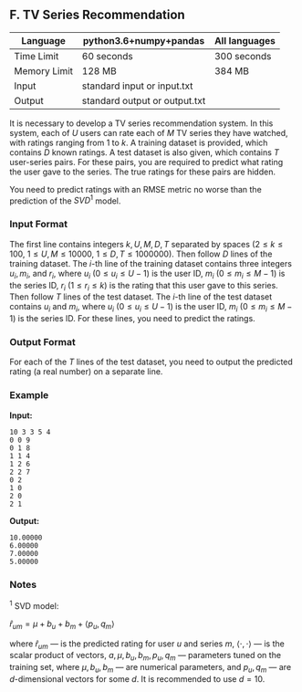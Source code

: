 ## F. TV Series Recommendation

| Language | python3.6+numpy+pandas | All languages |
|---|---|---|
| Time Limit | 60 seconds | 300 seconds |
| Memory Limit | 128 MB | 384 MB |
| Input | standard input or input.txt |
| Output | standard output or output.txt |

It is necessary to develop a TV series recommendation system. In this system, each of $U$ users can rate each of $M$ TV series they have watched, with ratings ranging from 1 to $k$. A training dataset is provided, which contains $D$ known ratings. A test dataset is also given, which contains $T$ user-series pairs. For these pairs, you are required to predict what rating the user gave to the series. The true ratings for these pairs are hidden.

You need to predict ratings with an RMSE metric no worse than the prediction of the $SVD^1$ model.

### Input Format

The first line contains integers $k, U, M, D, T$ separated by spaces ($2 \le k \le 100$, $1 \le U, M \le 10000$, $1 \le D, T \le 1000000$).
Then follow $D$ lines of the training dataset. The $i$-th line of the training dataset contains three integers $u_i, m_i$, and $r_i$, where $u_i$ ($0 \le u_i \le U-1$) is the user ID, $m_i$ ($0 \le m_i \le M-1$) is the series ID, $r_i$ ($1 \le r_i \le k$) is the rating that this user gave to this series.
Then follow $T$ lines of the test dataset. The $i$-th line of the test dataset contains $u_i$ and $m_i$, where $u_i$ ($0 \le u_i \le U-1$) is the user ID, $m_i$ ($0 \le m_i \le M-1$) is the series ID. For these lines, you need to predict the ratings.

### Output Format

For each of the $T$ lines of the test dataset, you need to output the predicted rating (a real number) on a separate line.

### Example

**Input:**
```
10 3 3 5 4
0 0 9
0 1 8
1 1 4
1 2 6
2 2 7
0 2
1 0
2 0
2 1
```

**Output:**
```
10.00000
6.00000
7.00000
5.00000
```

### Notes

$^1$ SVD model:

$\hat{r}_{um} = \mu + b_u + b_m + \langle p_u, q_m \rangle$

where $\hat{r}_{um}$ — is the predicted rating for user $u$ and series $m$, $\langle \cdot, \cdot \rangle$ — is the scalar product of vectors, $a, \mu, b_u, b_m, p_u, q_m$ — parameters tuned on the training set, where $\mu, b_u, b_m$ — are numerical parameters, and $p_u, q_m$ — are $d$-dimensional vectors for some $d$. It is recommended to use $d=10$.